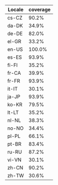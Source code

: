 ﻿| Locale | coverage |
| ------ | -------- |
| cs-CZ | 90.2% |
| da-DK | 34.9% |
| de-DE | 82.0% |
| el-GR | 33.2% |
| en-US | 100.0% |
| es-ES | 93.9% |
| fi-FI | 35.2% |
| fr-CA | 39.9% |
| fr-FR | 93.9% |
| it-IT | 30.1% |
| ja-JP | 93.9% |
| ko-KR | 79.5% |
| lt-LT | 35.2% |
| nl-NL | 38.3% |
| no-NO | 34.4% |
| pl-PL | 66.1% |
| pt-BR | 83.4% |
| ru-RU | 87.2% |
| vi-VN | 30.1% |
| zh-CN | 90.2% |
| zh-TW | 30.6% |
